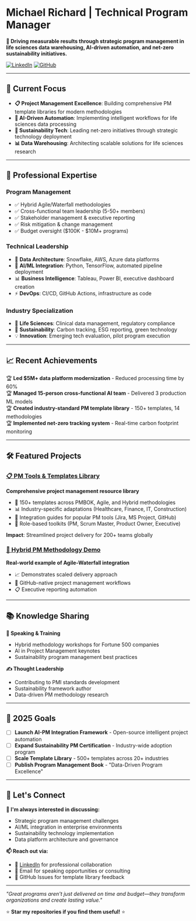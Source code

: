 # Michael Richard | Technical Program Manager

**🎯 Driving measurable results through strategic program management in life sciences data warehousing, AI-driven automation, and net-zero sustainability initiatives.**

[![LinkedIn](https://img.shields.io/badge/LinkedIn-0077B5?style=for-the-badge&logo=linkedin&logoColor=white)](https://linkedin.com/in/mirichard)
[![GitHub](https://img.shields.io/badge/GitHub-100000?style=for-the-badge&logo=github&logoColor=white)](https://github.com/mirichard)

---

## 🚀 Current Focus

- **📋 Project Management Excellence**: Building comprehensive PM template libraries for modern methodologies
- **🤖 AI-Driven Automation**: Implementing intelligent workflows for life sciences data processing
- **🌱 Sustainability Tech**: Leading net-zero initiatives through strategic technology deployment
- **📊 Data Warehousing**: Architecting scalable solutions for life sciences research

---

## 💼 Professional Expertise

### **Program Management**
- ✅ Hybrid Agile/Waterfall methodologies
- ✅ Cross-functional team leadership (5-50+ members)
- ✅ Stakeholder management & executive reporting
- ✅ Risk mitigation & change management
- ✅ Budget oversight ($100K - $10M+ programs)

### **Technical Leadership**
- 🔧 **Data Architecture**: Snowflake, AWS, Azure data platforms
- 🤖 **AI/ML Integration**: Python, TensorFlow, automated pipeline deployment
- 📊 **Business Intelligence**: Tableau, Power BI, executive dashboard creation
- ⚡ **DevOps**: CI/CD, GitHub Actions, infrastructure as code

### **Industry Specialization**
- 🧬 **Life Sciences**: Clinical data management, regulatory compliance
- 🌿 **Sustainability**: Carbon tracking, ESG reporting, green technology
- 💡 **Innovation**: Emerging tech evaluation, pilot program execution

---

## 📈 Recent Achievements

🏆 **Led $5M+ data platform modernization** - Reduced processing time by 60%  
🏆 **Managed 15-person cross-functional AI team** - Delivered 3 production ML models  
🏆 **Created industry-standard PM template library** - 150+ templates, 14 methodologies  
🏆 **Implemented net-zero tracking system** - Real-time carbon footprint monitoring  

---

## 🛠️ Featured Projects

### [📋 PM Tools & Templates Library](https://github.com/mirichard/pm-tools-templates)
**Comprehensive project management resource library**
- 🎯 150+ templates across PMBOK, Agile, and Hybrid methodologies
- 📊 Industry-specific adaptations (Healthcare, Finance, IT, Construction)
- 🔧 Integration guides for popular PM tools (Jira, MS Project, GitHub)
- 👥 Role-based toolkits (PM, Scrum Master, Product Owner, Executive)

**Impact**: Streamlined project delivery for 200+ teams globally

### [🔄 Hybrid PM Methodology Demo](https://github.com/mirichard/pm-hybrid-demo)
**Real-world example of Agile-Waterfall integration**
- 📈 Demonstrates scaled delivery approach
- 🔄 GitHub-native project management workflows
- 📋 Executive reporting automation

---

## 📚 Knowledge Sharing

**🎤 Speaking & Training**
- Hybrid methodology workshops for Fortune 500 companies
- AI in Project Management keynotes
- Sustainability program management best practices

**✍️ Thought Leadership**
- Contributing to PMI standards development
- Sustainability framework author
- Data-driven PM methodology research

---

## 🎯 2025 Goals

- [ ] **Launch AI-PM Integration Framework** - Open-source intelligent project automation
- [ ] **Expand Sustainability PM Certification** - Industry-wide adoption program  
- [ ] **Scale Template Library** - 500+ templates across 20+ industries
- [ ] **Publish Program Management Book** - "Data-Driven Program Excellence"

---

## 🤝 Let's Connect

**💬 I'm always interested in discussing:**
- Strategic program management challenges
- AI/ML integration in enterprise environments
- Sustainability technology implementation
- Data platform architecture and governance

**📫 Reach out via:**
- 💼 [LinkedIn](https://linkedin.com/in/mirichard) for professional collaboration
- 📧 Email for speaking opportunities or consulting
- 🐙 GitHub Issues for template library feedback

---

*"Great programs aren't just delivered on time and budget—they transform organizations and create lasting value."*

⭐ **Star my repositories if you find them useful!** ⭐

